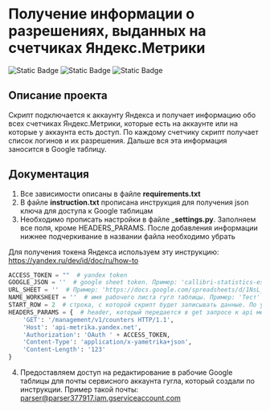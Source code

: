 # Получение информации о разрешениях, выданных на счетчиках Яндекс.Метрики

![Static Badge](https://img.shields.io/badge/python-3.10.6-blue)
![Static Badge](https://img.shields.io/badge/termcolor-1.1.0-purple)
![Static Badge](https://img.shields.io/badge/gspread-5.4.0-green)


## Описание проекта
Скрипт подключается к аккаунту Яндекса и получает информацию обо всех счетчиках Яндекс.Метрики, которые есть на аккаунте или на которые у аккаунта есть доступ.
По каждому счетчику скрипт получает список логинов и их разрешения. Дальше вся эта информация заносится в Google таблицу.

## Документация
1. Все зависимости описаны в файле __requirements.txt__
2. В файле __instruction.txt__ прописана инструкция для получения json ключа для доступа к Google таблицам
3. Необходимо прописать настройки в файле ___settings.py__. Заполняем все поля, кроме HEADERS_PARAMS. После добавления информации нижнее подчеркивание в названии файла необходимо убрать

Для получения токена Яндекса используем эту инструкцию: https://yandex.ru/dev/id/doc/ru/how-to
```python
ACCESS_TOKEN = ""  # yandex token
GOOGLE_JSON = ''  # google sheet token. Пример: 'callibri-statistics-es23ad738329c6.json. Получать по инструкции'
URL_SHEET = ''  # Пример: 'https://docs.google.com/spreadsheets/d/1NsL_AI0sapXqQ37dxmtcFqOUNq25w3e_8/edit#gid=12564186'
NAME_WORKSHEET = ''  # имя рабочего листа гугл таблицы. Пример: 'Тест'
START_ROW = 2  # строка, с которой скрипт будет записывать данные. По умолчанию стоит вторая строка
HEADERS_PARAMS = {  # header, который передается в get запросе к api метрики
    'GET': '/management/v1/counters HTTP/1.1',
    'Host': 'api-metrika.yandex.net',
    'Authorization': 'OAuth ' + ACCESS_TOKEN,
    'Content-Type': 'application/x-yametrika+json',
    'Content-Length': '123'
}
```
4. Предоставляем доступ на редактирование в рабочие Google таблицы для почты сервисного аккаунта гугла, который создали по инструкции.
   Пример такой почты: parser@parser377917.iam.gserviceaccount.com
